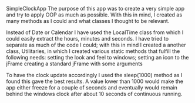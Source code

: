 SimpleClockApp
The purpose of this app was to create a very simple app and try to apply OOP as much as possible. With this in mind, I created as many methods as I could and what classes I thought to be relevant.

Instead of Date or Calendar I have used the LocalTime class from which I could easily extract the hours, minutes and seconds. I have tried to separate as much of the code I could; with this in mind I created a another class, Utilitaries, in which I created various static methods that fulfill the following needs: setting the look and feel to windows; setting an icon to the jFrame creating a standard jFrame with some arguments

To have the clock update accordingly I used the sleep(1000) method as I found this gave the best results. A value lower than 1000 would make the app either freeze for a couple of seconds and eventually would remain behind the windows clock after about 10 seconds of continuous running.
